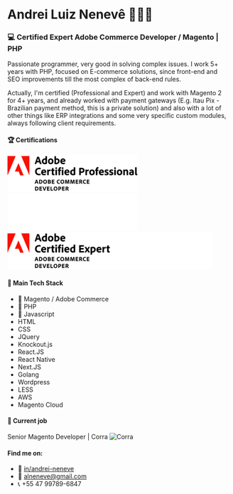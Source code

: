 # Andrei Luiz Nenevê 👱🏼‍♂️
### 💻 Certified Expert Adobe Commerce Developer / Magento | PHP
Passionate programmer, very good in solving complex issues. I work 5+ years with PHP, focused on E-commerce solutions, since front-end and SEO improvements till the most complex of back-end rules. 

Actually, I'm certified (Professional and Expert) and work with Magento 2 for 4+ years, and already worked with payment gateways (E.g. Itau Pix - Brazilian payment method, this is a private solution) and also with a lot of other things like ERP integrations and some very specific custom modules, always following client requirements.

#### 🏆 Certifications
![Adobe Certified Professional - Adobe Commerce Developer](./Adobe_Certified_Professional_Adobe_Commerce_Developer_badge.png#gh-light-mode-only)![Adobe Certified Professional - Adobe Commerce Developer](./Adobe_Certified_Professional_Adobe_Commerce_Developer_badge_white.png#gh-dark-mode-only)  
![Adobe Certified Expert - Adobe Commerce Developer](./Adobe_Certified_Expert_Adobe_Commerce_Developer_Badge.png#gh-light-mode-only)![Adobe Certified Expert - Adobe Commerce Developer](./Adobe_Certified_Expert_Adobe_Commerce_Developer_Badge_white.png#gh-dark-mode-only)

#### 🤖 Main Tech Stack
- 🥇 Magento / Adobe Commerce
- 🥈 PHP
- 🥉 Javascript
- HTML
- CSS
- JQuery
- Knockout.js
- React.JS
- React Native
- Next.JS
- Golang
- Wordpress
- LESS
- AWS
- Magento Cloud

#### 🚀 Current job
Senior Magento Developer | Corra
![Corra](https://media.glassdoor.com/sql/716679/corra-technology-squarelogo-1493993966043.png)

#### Find me on:
- 🔗 [in/andrei-neneve](https://www.linkedin.com/in/andrei-neneve/)
- 📧 [alneneve@gmail.com](mailto:alneneve@gmail.com)
- 📞 +55 47 99789-6847
